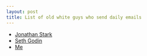 ```yaml
---
layout: post
title: List of old white guys who send daily emails
---
```


- [Jonathan Stark](https://jonathanstark.com/daily)
- [Seth Godin](https://seths.blog/subscribe/)
- [Me](https://forms.gle/diMTe8SsNnjAoPD39)
